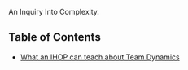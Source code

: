 An Inquiry Into Complexity.

## Table of Contents

* [What an IHOP can teach about Team Dynamics](12_28_19.md)
